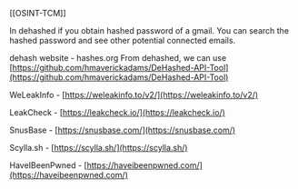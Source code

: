 [[OSINT-TCM]]

In dehashed if you obtain hashed password of a gmail. You can search the hashed password and see other potential connected emails.

dehash website -  hashes.org
From dehashed, we can use [https://github.com/hmaverickadams/DeHashed-API-Tool](https://github.com/hmaverickadams/DeHashed-API-Tool)

WeLeakInfo - [https://weleakinfo.to/v2/](https://weleakinfo.to/v2/)

LeakCheck - [https://leakcheck.io/](https://leakcheck.io/)

SnusBase - [https://snusbase.com/](https://snusbase.com/)

Scylla.sh - [https://scylla.sh/](https://scylla.sh/)

HaveIBeenPwned - [https://haveibeenpwned.com/](https://haveibeenpwned.com/)